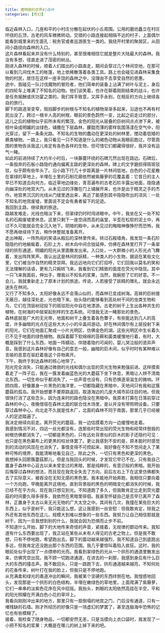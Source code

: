 ```yaml
---
title: 魔物娘的世界#1森林
categories: [奇幻]
---
```


临近森林入口，几座和平的小村庄分散在起伏的小丘周围。公用的磨坊矗立在村庄环绕的丘顶，古老的风车微微转动。交错的小路连接起相隔不远的村子，上面偶尔能看到城里来的生面孔：税务官或者巡游医生一类的。我绕开村里的聚居区，从田间小路绕向森林的入口。<br>这片森林看起来并没有什么特别的，甚至很难相信它就是整片大陆最大的森林。我没有多想，径直走进了茂密的树丛。<br>刚进入森林的时候，顺着人们踏出的小路直走，期间会穿过几个林间空地，在那可以看到几间伐木工的帐篷，地上依稀散落着各类工具。路上也会碰见进森林采集食物的村民，居住在这样一座丰饶的森林之中，没理由不去享受自然的恩惠。<br>途中，我碰见一队讨伐魔物的冒险者，他们简单的装备上沾满了树叶与泥土，身后的四轮车上堆满了不知名的动物。他们谈笑着，也许在聊着刚刚结束的战斗，也许是任务报酬或庆功宴之类的。我们挥手致意，又挥手永别，在相反的方向上继续各自的旅行。<br>脚下的路逐渐变窄，阻挡脚步的树根与不知名的植物渐渐多起来，沿途也不再有村民出没了。跨过一根半人高的树根，眼前的景色蔚然一变，比起之前走过的部分，这儿之后的植物似乎前所未有的繁茂。金色的阳光从层叠的巨树间点点渗下来，被枝叶染成明媚的淡绿色，铺撒在下层森林，朦胧而薄的雾样氛围荡漾在空气中，阳光穿过，留下一条条光路。不知名的生物的蠢动在更深处的树林里，搅动着低矮的蕨类植物。一路上，我只看见一只不知道是什么的褐色动物从我眼前跑过，尽管周围的景物告诉我这儿肯定有各色各样的生物，但可惜它们都藏得很好，我并没有运气一睹。<br>如此的前进持续了大约半小时后，一块藤蔓环绕的石碑兀然出现在路边。石碑后，一条毁弃的石板小路隐约通向偏离主路的更深处的森林。碑上的文字磨损得斑斑驳驳，似乎颇有些年头了。沿小路下行几十步距离是一片林间低地，白色的小花星散在翠绿的草地上，半埋在土里的石制花廊依然被紫藤萝的花覆盖着：它昔日的主人早已不知道去向何方。临近草地边缘处，青苔遍布的古老石阶半露出地面，隐隐通向幽深处的地宫大门。从未见过的浮雕在门上铺展开来，也许是出于精灵之手的杰作。地宫黑沉沉的光线从门缝里透出来，离近了能感到其中隐隐吹出的凉风：一处不知名的地宫废墟，里面说不定会有勇者留下的足迹。<br>我回到主路，继续我的旅途。<br>路越发难走，光线也暗淡下来，但翠绿仍时时闯进眼中。中午，我坐在又一处不知名的石殿废墟里休息。这里只剩下一座空阔而高的庙堂，半歪在松软的泥土中，再过不久可能就会完全沉入地下。阴暗的殿中，从未见过的晦暗神像狰狞而恐怖，我不愿再继续待下去，稍作休整就准备离开。<br>走出神殿，一阵热闹的笑语从殿后的深林里传来。转过石殿墙角，我发现一条石阶隐隐约约地蜿蜒着，石阶上方，树木向中间合拢延伸，仿佛在森林里打开了一条翠绿的拱形通道，明媚的阳光从里面散发出来。入口处，一大群微小的人形光点飞舞着，发出阵阵笑声。我认出这是林间的妖精，一种类人的小生物，据说在某些文化里，它们被当作自然的精灵崇拜。我远远地向它们打招呼，它们回我以莫名的笑和无法理解的话语，更有几只婉转飞来，我看到它们精致的面庞在荧光中隐现。其中一只飞来我面前，伸出手，赠我以不知名的浆果，当然，我婉拒了它的好意。不一会儿，我就重新走上了原本计划的旅途。传说，人若接受了妖精的赠礼，就会永远迷失在林间。<br>又行了不知多久，太阳好像永远不会落山似的，而森林已变成树海。高耸的巨树接天蔽日，越往深处走，光也暗下来。抬头隐约能够看到高处树干间的虫类生物和鸟，它们在顶层树冠投下的斑驳阳光中自在地漂游。古老的树干上生出各种共生的植物，在树海的中层架起别样的生态系统。可惜我无法一睹那处的景色。<br>森林底层是广大的无光带，地面和树干上叠生着各色蕈子，有些能达到几人的高度，许多幽暗的光点在这些大大小小的伞盖间游动。好在林间偶尔有上层投射下来的阳光，它们在地面汇聚成一小片光明区，仿佛金色的湖。这些光明区中生长着久已不见于地面的绿色植物。我踩着脚下软绵绵的苔藓和菌类缓慢地行着，有时，大概是踩到了什么东西，地面一阵蠕动，伴随着隐约可闻的，婴儿哭泣般的诡异声音。我感到这片森林好像有自己的意志一般，幽暗的巨木间，似乎时时有某种难以言喻的恶意在驱赶着我这个异物离开。<br>下午，我终于到达森林的核心地带了。<br>阳光完全消失，只能通过微弱的光线和偶尔出现的荧光生物来勉强前进。这样摸索着走了一阵子后，我在一簇发着幽蓝色光的大蘑菇下坐下休息，黑暗让人辨不清南北东西。一切生命似乎都消失了，一丝声音也没有，只有恐惧逐渐滋生的微响。环顾四周，好像置身一片黑色的海洋里，一切都隐藏在黑暗中，天地间只有我和这簇蘑菇的孤岛。我开始想要不要原路返回，取道海边的几座大城市前往目的地。但我很快打消了这些念头，因为连来时的路也隐没在黑暗中。我原本打算在日落前穿过森林的中心，夜晚借宿在森林北面的联合伐木场里，是以并没有带照明设备。只要穿过森林中心，向北走不久就是伐木厂，北面的森林不同于南面，那里几乎已经被人的足迹踏遍了。<br>我决定继续向前走。离开荧光的蘑菇，我一边估摸着方向一边缓慢地走着。<br>我感到情况不对，四远一丝光都没有，连那些时常出现的荧光生物和经常绊倒我的树根仿佛都消失了，一切都是黑色的，只有远处背景似的巨木的影子还隐约可见：也只是在黑色幕布上的更黑的柱状体罢了。更让我感到不安的是，原本能时时感觉到的流动的风现在也消失了。事情变得不可控起来，我好像在不知不觉间走入了某种可怖的境界，我能清晰地看见自己，除此之外，一切只有黑色和更深的黑色。<br>我想掉头回那簇蘑菇那儿，但是当我回头的时候，才发现它早已不在。只有我自己置身于森林中心亘古以来未曾变过的黑暗，那是纯粹的，有意识般的黑暗。我开始后悔穿过森林的想法，而且现在我完全失去了方向，前后左右上下在这里仿佛都失去了实际意义，被吞没在无知无感的黑色里。我本能地开始奔跑，我相信只要向着一个方向跑，早晚能离开这境地。直到背景般的黑色的明暗变化都消失的时候，我已经不在乎方向，现在我只想见到光。不知道跑了多久，但我敢肯定比走到荧光蘑菇的时间要久得多得多，我依然在黑暗里徘徊。我甚至怀疑自己是否早已离开了森林，正置身于太古以来无光无物的广大太空之中。其间有几次，我撞在某些巨大的东西上，似乎是树干，我只能这么想，这让我感到一丝安慰：但我敢肯定，除我之外还有其他东西在这儿，规模大到难以想象的一些东西。我努力让自己相信那就是树干，因为一旦我想到别的什么，我就会因为恐惧而止步不前。<br>不知道什么开始，脚下的大地传来奇怪的声音，紧接着，无规律的颤动传来。我知道有什么东西要出现了，我正站在某些从未有人得见的古老之物上。但是我不敢想，只有不停地跑，希望跑出去。脚下的震动越来越强烈，我不知道自己到底跑出多远，但我肯定还没跑出那个东西的范围。我几乎要惊叫着陷入疯狂。这时，我的眼前处似乎出现了一点缥缈的光亮。我看到翠绿色的光从一个拱形的通道里散发出来，仿佛凭空出现。我不顾一切跑进通道，在进去的一刹那，我感到身后有什么巨大的东西的撞击声。我不敢回头，只是一路跑下去，拱形通道越来越亮，不知何处的花香传来，树叶打在我的脸上，但我只是不停地跑。<br>从充满柔和绿光的甬道冲出的瞬间，我被某个坚硬的东西绊倒在地。我惶惑地回头，发现那是一个拱形的白色结构，半埋在嫩绿色的草地里，上面爬满了紫藤萝，它们一串串的淡紫色花序在风中招摇。我抬头，刺眼的太阳依然高挂在半空，平和的阳光照耀在开满白色小花的草坪上。<br>我看向刚刚冲出来的地方，那里只有一扇倒塌的地宫之门，门后没有通道，只有一堵残缺的石墙。刚才所经历的好像只是一场虚幻的梦罢了，甚至连脑海中恐怖的记忆也有些模糊了。<br>接着，我检查了随身物品，一切都安然无恙，只是当摸向上衣口袋时，我发现了一小把不知名的浆果：大概是在哪儿的树上掉下来的吧。